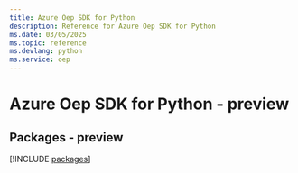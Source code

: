 ```yaml
---
title: Azure Oep SDK for Python
description: Reference for Azure Oep SDK for Python
ms.date: 03/05/2025
ms.topic: reference
ms.devlang: python
ms.service: oep
---
```

# Azure Oep SDK for Python - preview
## Packages - preview
[!INCLUDE [packages](oep-index.md)]
